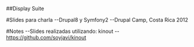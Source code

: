 ##Display Suite

#Slides para charla 
	--Drupal8 y Symfony2
 	--Drupal Camp, Costa Rica 2012


#Notes
	--Slides realizadas utilizando: kinout 
	--https://github.com/soyjavi/kinout